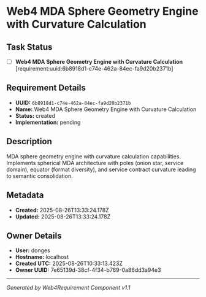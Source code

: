 # Web4 MDA Sphere Geometry Engine with Curvature Calculation

## Task Status
- [ ] **Web4 MDA Sphere Geometry Engine with Curvature Calculation** [requirement:uuid:6b8918d1-c74e-462a-84ec-fa9d20b2371b]

## Requirement Details

- **UUID:** `6b8918d1-c74e-462a-84ec-fa9d20b2371b`
- **Name:** Web4 MDA Sphere Geometry Engine with Curvature Calculation
- **Status:** created
- **Implementation:** pending

## Description

MDA sphere geometry engine with curvature calculation capabilities. Implements spherical MDA architecture with poles (onion star, service domain), equator (format diversity), and service contract curvature leading to semantic consolidation.

## Metadata

- **Created:** 2025-08-26T13:33:24.178Z
- **Updated:** 2025-08-26T13:33:24.178Z

## Owner Details

- **User:** donges
- **Hostname:** localhost
- **Created UTC:** 2025-08-26T10:33:13.423Z
- **Owner UUID:** 7e65139d-38cf-4f34-b769-0a86dd3a94e3

---

*Generated by Web4Requirement Component v1.1*